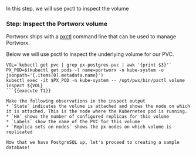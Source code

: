 In this step, we will use pxctl to inspect the volume

### Step: Inspect the Portworx volume

Portworx ships with a [pxctl](https://docs.portworx.com/reference/cli/basics/) command line that can be used to manage Portworx.

Below we will use pxctl to inspect the underlying volume for our PVC.

```
VOL=`kubectl get pvc | grep px-postgres-pvc | awk '{print $3}'`
PX_POD=$(kubectl get pods -l name=portworx -n kube-system -o jsonpath='{.items[0].metadata.name}')
kubectl exec -it $PX_POD -n kube-system -- /opt/pwx/bin/pxctl volume inspect ${VOL}
```{{execute T1}}

Make the following observations in the inspect output
* `State` indicates the volume is attached and shows the node on which it is attached. This is the node where the Kubernetes pod is running.
* `HA` shows the number of configured replicas for this volume
* `Labels` show the name of the PVC for this volume
* `Replica sets on nodes` shows the px nodes on which volume is replicated

Now that we have PostgreSQL up, let's proceed to creating a sample database!
